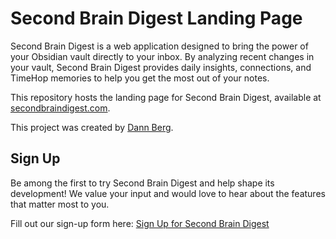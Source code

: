 # Second Brain Digest Landing Page

Second Brain Digest is a web application designed to bring the power of your Obsidian vault directly to your inbox. By analyzing recent changes in your vault, Second Brain Digest provides daily insights, connections, and TimeHop memories to help you get the most out of your notes.

This repository hosts the landing page for Second Brain Digest, available at [secondbraindigest.com](https://secondbraindigest.com).

This project was created by [Dann Berg](https://dannb.org).

## Sign Up

Be among the first to try Second Brain Digest and help shape its development! We value your input and would love to hear about the features that matter most to you.

Fill out our sign-up form here: [Sign Up for Second Brain Digest](https://forms.gle/vhaJV19mAsELjrwbA)
